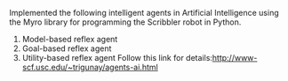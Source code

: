 Implemented the following intelligent agents in Artificial Intelligence using the Myro library for programming the Scribbler robot in Python.  
1. Model-based reflex agent  
2. Goal-based reflex agent  
3. Utility-based reflex agent  Follow this link for details:http://www-scf.usc.edu/~trigunay/agents-ai.html
